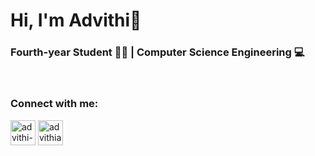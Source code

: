 # Hi, I'm Advithi👋

### Fourth-year Student 👩‍🎓 | Computer Science Engineering 💻
<br>

### Connect with me:
<p align="left">
<a href="https://www.linkedin.com/in/advithi-alva-09a1ab259" target="blank"><img align="center" src="https://img.icons8.com/?size=512&id=xuvGCOXi8Wyg&format=png" alt="advithi-alva" height="40" width="40" /></a>
<a href="https://www.instagram.com/advithialva" target="blank"><img align="center" src="https://img.icons8.com/?size=512&id=32323&format=png" alt="advithialva_" height="40" width="40" /></a>
</p>
<br>
